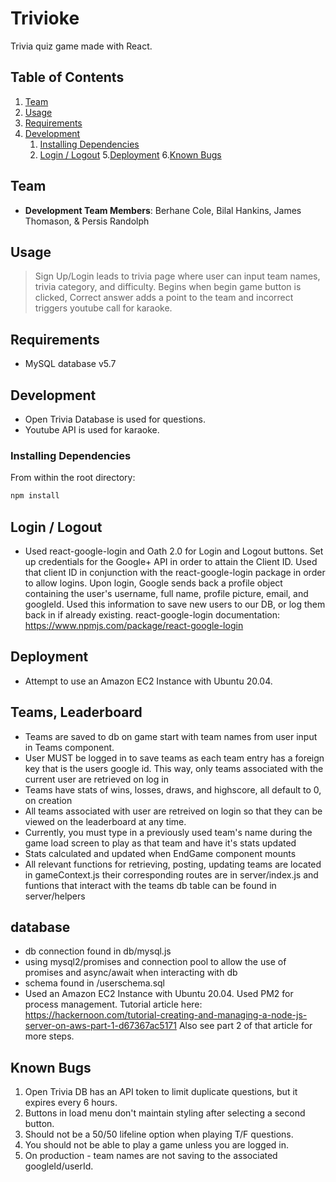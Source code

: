 # Trivioke

Trivia quiz game made with React.

## Table of Contents

1. [Team](#team)
2. [Usage](#Usage)
3. [Requirements](#requirements)
4. [Development](#development)
    1. [Installing Dependencies](#installing-dependencies)
    2. [Login / Logout](#login-/-logout)
5.[Deployment](#deployment)
6.[Known Bugs](#known-bugs)

## Team

  - __Development Team Members__: Berhane Cole, Bilal Hankins, James Thomason, & Persis Randolph


## Usage

> Sign Up/Login leads to trivia page where user can input team names, trivia category, and difficulty. Begins when begin game button is clicked, Correct answer adds a point to the team and incorrect triggers youtube call for karaoke.

## Requirements

- MySQL database v5.7

## Development

- Open Trivia Database is used for questions.
- Youtube API is used for karaoke.

### Installing Dependencies

From within the root directory:

```sh
npm install
```

## Login / Logout

- Used react-google-login and Oath 2.0 for Login and Logout buttons.
  Set up credentials for the Google+ API in order to attain the Client ID. Used that client ID in conjunction with
  the react-google-login package in order to allow logins. Upon login, Google sends back a profile object containing
  the user's username, full name, profile picture, email, and googleId. Used this information to save new users to
  our DB, or log them back in if already existing.
  react-google-login documentation: https://www.npmjs.com/package/react-google-login

## Deployment

- Attempt to use an Amazon EC2 Instance with Ubuntu 20.04.


## Teams, Leaderboard
- Teams are saved to db on game start with team names from user input in Teams component. 
- User MUST be logged in to save teams as each team entry has a foreign key that is the users
    google id. This way, only teams associated with the current user are retrieved on log in
- Teams have stats of wins, losses, draws, and highscore, all default to 0, on creation
- All teams associated with user are retreived on login so that they can be viewed on the leaderboard
    at any time.
- Currently, you must type in a previously used team's name during the game load screen to play
    as that team and have it's stats updated 
- Stats calculated and updated when EndGame component mounts
- All relevant functions for retrieving, posting, updating teams are located in gameContext.js
    their corresponding routes are in server/index.js and funtions that interact with the teams db table
    can be found in server/helpers

## database 
- db connection found in db/mysql.js
- using mysql2/promises and connection pool to allow the use of promises and async/await when 
    interacting with db
- schema found in /userschema.sql
- Used an Amazon EC2 Instance with Ubuntu 20.04.
  Used PM2 for process management.
  Tutorial article here: https://hackernoon.com/tutorial-creating-and-managing-a-node-js-server-on-aws-part-1-d67367ac5171
  Also see part 2 of that article for more steps.

## Known Bugs

1) Open Trivia DB has an API token to limit duplicate questions, but it expires every 6 hours.
2) Buttons in load menu don't maintain styling after selecting a second button.
3) Should not be a 50/50 lifeline option when playing T/F questions.
4) You should not be able to play a game unless you are logged in.
5) On production - team names are not saving to the associated googleId/userId.
